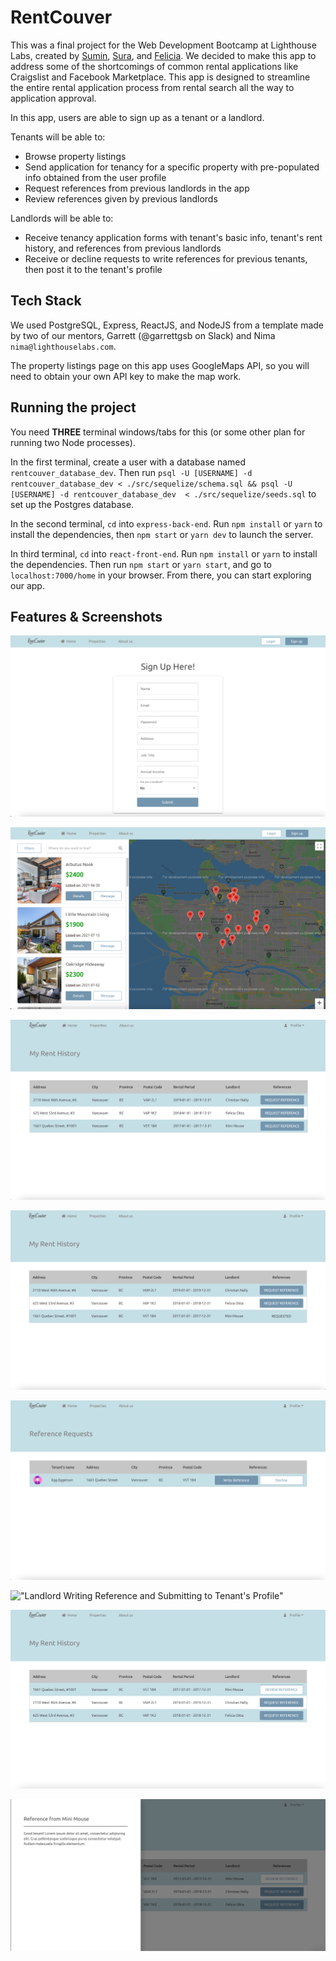 # RentCouver

This was a final project for the Web Development Bootcamp at Lighthouse Labs, created by [Sumin](https://github.com/ksm5611), [Sura](https://github.com/surajeon), and [Felicia](https://github.com/feliciaokta). We decided to make this app to address some of the shortcomings of common rental applications like Craigslist and Facebook Marketplace. This app is designed to streamline the entire rental application process from rental search all the way to application approval.

In this app, users are able to sign up as a tenant or a landlord.

Tenants will be able to:
- Browse property listings
- Send application for tenancy for a specific property with pre-populated info obtained from the user profile
- Request references from previous landlords in the app
- Review references given by previous landlords

Landlords will be able to:
- Receive tenancy application forms with tenant's basic info, tenant's rent history, and references from previous landlords
- Receive or decline requests to write references for previous tenants, then post it to the tenant's profile


## Tech Stack

We used PostgreSQL, Express, ReactJS, and NodeJS from a template made by two of our mentors, Garrett (@garrettgsb on Slack) and Nima `nima@lighthouselabs.com`.

The property listings page on this app uses GoogleMaps API, so you will need to obtain your own API key to make the map work.


## Running the project

You need **THREE** terminal windows/tabs for this (or some other plan for running two Node processes).

In the first terminal, create a user with a database named `rentcouver_database_dev`. Then run `psql -U [USERNAME] -d rentcouver_database_dev < ./src/sequelize/schema.sql && psql -U [USERNAME] -d rentcouver_database_dev  < ./src/sequelize/seeds.sql` to set up the Postgres database.

In the second terminal, `cd` into `express-back-end`. Run `npm install` or `yarn` to install the dependencies, then `npm start` or `yarn dev` to launch the server.

In third terminal, `cd` into `react-front-end`. Run `npm install` or `yarn` to install the dependencies. Then run `npm start` or `yarn start`, and go to `localhost:7000/home` in your browser. From there, you can start exploring our app.


## Features & Screenshots

!["Sign Up Page"](https://github.com/ksm5611/RentCouver/blob/master/ReadmeScreenshots/SignUp.png)

!["Property Listings Page"](https://github.com/ksm5611/RentCouver/blob/master/ReadmeScreenshots/PropertyListing.png)

!["Tenant's Rent History"](https://github.com/ksm5611/RentCouver/blob/master/ReadmeScreenshots/HokeyPokeyRentHistory.png)

!["Tenant's Request for References"](https://github.com/ksm5611/RentCouver/blob/master/ReadmeScreenshots/EggEggersonReferenceRequested.png)

!["Landlord's Reference Requests"](https://github.com/ksm5611/RentCouver/blob/master/ReadmeScreenshots/MiniMouseReferenceReceived.png)

!["Landlord Writing Reference and Submitting to Tenant's Profile"]()

!["Tenant's References from Previous Landlords"](https://github.com/ksm5611/RentCouver/blob/master/ReadmeScreenshots/EggEggersonReceivedReference.png)

!["Tenant's References in Detail"](https://github.com/ksm5611/RentCouver/blob/master/ReadmeScreenshots/EggEggersonReadReference.png)